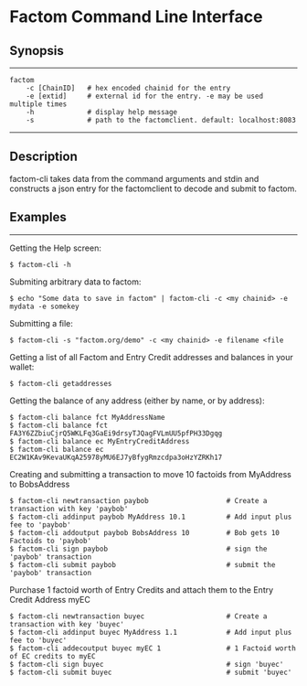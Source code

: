 Factom Command Line Interface
===

Synopsis
------
---
	factom
		-c [ChainID]   # hex encoded chainid for the entry
		-e [extid]     # external id for the entry. -e may be used multiple times
		-h             # display help message
		-s             # path to the factomclient. default: localhost:8083
---
Description
-------
factom-cli takes data from the command arguments and stdin and constructs a json entry for the factomclient to decode and submit to factom.

Examples
-------
---
Getting the Help screen:

	$ factom-cli -h
	
Submiting arbitrary data to factom:

	$ echo "Some data to save in factom" | factom-cli -c <my chainid> -e mydata -e somekey

Submitting a file:

	$ factom-cli -s "factom.org/demo" -c <my chainid> -e filename <file

Getting a list of all Factom and Entry Credit addresses and balances in your wallet:

	$ factom-cli getaddresses
	
Getting the balance of any address (either by name, or by address):

	$ factom-cli balance fct MyAddressName
	$ factom-cli balance fct FA3Y6ZZbiuCjrQ5WKLFq3GaEi9drsyTJQagFVLmUU5pfPH33Dgqg
	$ factom-cli balance ec MyEntryCreditAddress
	$ factom-cli balance ec EC2W1KAv9KevaUKqA25978yMU6EJ7yBfygRmzcdpa3oHzYZRKh17

Creating and submitting a transaction to move 10 factoids from MyAddress to BobsAddress 

	$ factom-cli newtransaction paybob                   # Create a transaction with key 'paybob'
	$ factom-cli addinput paybob MyAddress 10.1          # Add input plus fee to 'paybob'
	$ factom-cli addoutput paybob BobsAddress 10         # Bob gets 10 Factoids to 'paybob'
	$ factom-cli sign paybob                             # sign the 'paybob' transaction
	$ factom-cli submit paybob                           # submit the 'paybob' transaction
	
Purchase 1 factoid worth of Entry Credits and attach them to the Entry Credit Address myEC

	$ factom-cli newtransaction buyec                    # Create a transaction with key 'buyec'
	$ factom-cli addinput buyec MyAddress 1.1            # Add input plus fee to 'buyec'
	$ factom-cli addecoutput buyec myEC 1                # 1 Factoid worth of EC credits to myEC
	$ factom-cli sign buyec                              # sign 'buyec'
	$ factom-cli submit buyec                            # submit 'buyec'
	
